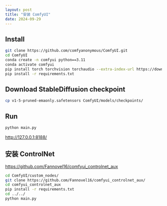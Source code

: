 ```yaml
---
layout: post
title: "安装 ComfyUI"
date: 2024-09-29
---
```


## Install

```bash
git clone https://github.com/comfyanonymous/ComfyUI.git
cd ComfyUI
conda create -n comfyui python==3.11
conda activate comfyui
pip install torch torchvision torchaudio --extra-index-url https://download.pytorch.org/whl/cu124
pip install -r requirements.txt
```

## Download StableDiffusion checkpoint

```bash
cp v1-5-pruned-emaonly.safetensors ComfyUI/models/checkpoints/
```

## Run

```bash
python main.py
```

<http://127.0.0.1:8188/>


## 安装 ControlNet

<https://github.com/Fannovel16/comfyui_controlnet_aux>

```bash
cd ComfyUI/custom_nodes/
git clone https://github.com/Fannovel16/comfyui_controlnet_aux/
cd comfyui_controlnet_aux
pip install -r requirements.txt
cd ../../
python main.py
```
